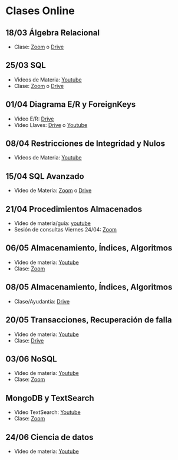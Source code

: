 # Clases Online

## 18/03 Álgebra Relacional

- Clase: [Zoom](https://zoom.us/rec/share/2M4rNeqg1mlOeKvu0mzNY5coMrnUeaa82ygbrvpbzkf-B5owGeUIJLgkBWWf-JvB) o [Drive](https://drive.google.com/drive/folders/1OBe2EVnAwXT6Vrl7KMloYKTdGavJKMo1)

## 25/03 SQL

- Videos de Materia: [Youtube](https://www.youtube.com/watch?v=Ce-hNjfninU&list=PLleedqq9njXUHhFeOJzgsMThN4bzKtl8c)
- Clase: [Zoom](https://zoom.us/rec/share/6etpcriv6G5OGLfzwXGDC4V8Aof1X6a80XIZrqUFzx7tk-lij3TX4u1mtgpB77Fa) o [Drive](https://drive.google.com/drive/folders/1fXZS8fcxROLKS-tH9DyuFOrMle6Q5wug)

## 01/04 Diagrama E/R y ForeignKeys

- Video E/R: [Drive](https://drive.google.com/drive/folders/13Ld8zoWWR4vBjjixljaHvysG0NdWYeq8)
- Video Llaves: [Drive](https://drive.google.com/drive/folders/13Ld8zoWWR4vBjjixljaHvysG0NdWYeq8) o [Youtube](https://www.youtube.com/watch?v=V9BshcMCpVQ)

## 08/04 Restricciones de Integridad y Nulos

- Videos de Materia: [Youtube](https://www.youtube.com/playlist?list=PLeLV_ztnnBSgXrf-mX_YO5hCqpxYVDx05)

## 15/04 SQL Avanzado

- Video de Materia: [Zoom](https://zoom.us/rec/share/uPF2C53BrkhOZo2V9FDHa4guHZu-X6a80yUY-fRbzkrZRD8m7DnIrLKvrshNoPYR) o [Drive](https://drive.google.com/drive/folders/1PnAAT_1NtSdQIfo1K8HcjTkt1C0PXcZN)

## 21/04 Procedimientos Almacenados 

- Video de materia/guía: [youtube](https://www.youtube.com/playlist?list=PLeLV_ztnnBSi8K-UBEs44D5xidvwP8kDH)
- Sesión de consultas Viernes 24/04: [Zoom](https://zoom.us/rec/share/5sxJJZvq1zlJE6vV9FHgCqADD9nHaaa81HUc-PoIzBnNedK1YX6UE05Oz3fO8rv_)

## 06/05 Almacenamiento, Índices, Algoritmos
- Video de materia: [Youtube](https://www.youtube.com/watch?v=9zeiEzqG8ps&t) 
- Clase: [Zoom](https://zoom.us/rec/share/w8VWfrag8lhIHs_p0EH_XYV7Iq_Daaa8gycW_PYFyUoAdLhDqRz6EYrOxFH7cA5o)

## 08/05 Almacenamiento, Índices, Algoritmos
- Clase/Ayudantia: [Drive](https://drive.google.com/open?id=11dMCNGc71IlZb9OiKj-cETom7YCddvnd) 

## 20/05 Transacciones, Recuperación de falla
- Video de materia: [Youtube](https://www.youtube.com/watch?v=rUIR8pUIlIo&list=PLeLV_ztnnBShvNikoSSQBsAMhwq47fpym) 
- Clase: [Drive](https://drive.google.com/open?id=1pKo8TClFOUQSt7KkjmOq7I9rqEKUE7rI) 

## 03/06 NoSQL
- Video de materia: [Youtube](https://www.youtube.com/playlist?list=PLeLV_ztnnBSjMyKRlSUIu0ImW_LZ-Vk8s) 
- Clase: [Zoom](https://zoom.us/rec/share/zN5nAIDgy01ISK_S9B3BcJwCP4LbX6a80CBM8vYNzxlQk6MUcTXDNmwvtwWsh9fR)

## MongoDB y TextSearch
- Video TextSearch: [Youtube](https://www.youtube.com/watch?v=vR97-4UG7x0)
- Clase: [Zoom](https://zoom.us/rec/play/78IucLigrD43SYXGsgSDBPV4W9TrLaus0ikc8qYNmUa0BSRWY1KvZrQQY7FT4HibTSL3sQd9Y0IkuclL?continueMode=true)

## 24/06 Ciencia de datos
- Video de materia: [Youtube](https://www.youtube.com/playlist?list=PLeLV_ztnnBSjZb_rZcpFQ8X7BPM1no8t5) 
